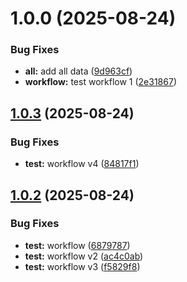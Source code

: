 # 1.0.0 (2025-08-24)


### Bug Fixes

* **all:** add all data ([9d963cf](https://github.com/jpradoar/argocd-badges-api/commit/9d963cf9b3bf7e26c9749af2066359c7b736c9d3))
* **workflow:** test workflow 1 ([2e31867](https://github.com/jpradoar/argocd-badges-api/commit/2e3186785c32449b21b5500474ead7fc23f1be60))

## [1.0.3](https://github.com/jpradoar/argocd-badges-api/compare/v1.0.2...v1.0.3) (2025-08-24)


### Bug Fixes

* **test:** workflow v4 ([84817f1](https://github.com/jpradoar/argocd-badges-api/commit/84817f1908aa9d89eca05dc384991eaa2f0dd27e))

## [1.0.2](https://github.com/jpradoar/argocd-badges-api/compare/v1.0.1...v1.0.2) (2025-08-24)


### Bug Fixes

* **test:** workflow ([6879787](https://github.com/jpradoar/argocd-badges-api/commit/6879787a7f5585d96add7f5c76cdc69243761be9))
* **test:** workflow v2 ([ac4c0ab](https://github.com/jpradoar/argocd-badges-api/commit/ac4c0ab29b1901029476f4bbe51afd34e74ed5b8))
* **test:** workflow v3 ([f5829f8](https://github.com/jpradoar/argocd-badges-api/commit/f5829f8ead5a4d4d91325742873757bdd58af892))
